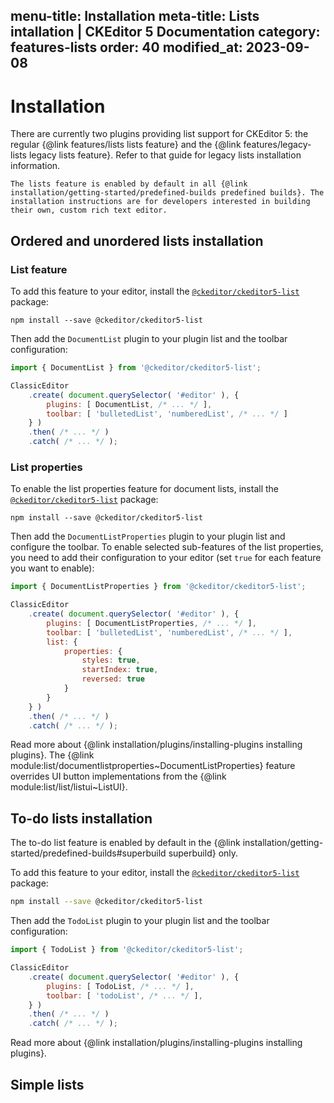 menu-title: Installation
meta-title: Lists intallation | CKEditor 5 Documentation
category: features-lists
order: 40
modified_at: 2023-09-08
---

# Installation

<info-box info>
	There are currently two plugins providing list support for CKEditor&nbsp;5: the regular {@link features/lists lists feature} and the {@link features/legacy-lists legacy lists feature}. Refer to that guide for legacy lists installation information.

	The lists feature is enabled by default in all {@link installation/getting-started/predefined-builds predefined builds}. The installation instructions are for developers interested in building their own, custom rich text editor.
</info-box>

## Ordered and unordered lists installation

### List feature

To add this feature to your editor, install the [`@ckeditor/ckeditor5-list`](https://www.npmjs.com/package/@ckeditor/ckeditor5-list) package:

```
npm install --save @ckeditor/ckeditor5-list
```

Then add the `DocumentList` plugin to your plugin list and the toolbar configuration:

```js
import { DocumentList } from '@ckeditor/ckeditor5-list';

ClassicEditor
	.create( document.querySelector( '#editor' ), {
		plugins: [ DocumentList, /* ... */ ],
		toolbar: [ 'bulletedList', 'numberedList', /* ... */ ]
	} )
	.then( /* ... */ )
	.catch( /* ... */ );
```

### List properties

To enable the list properties feature for document lists, install the [`@ckeditor/ckeditor5-list`](https://www.npmjs.com/package/@ckeditor/ckeditor5-list) package:

```
npm install --save @ckeditor/ckeditor5-list
```

Then add the `DocumentListProperties` plugin to your plugin list and configure the toolbar. To enable selected sub-features of the list properties, you need to add their configuration to your editor (set `true` for each feature you want to enable):

```js
import { DocumentListProperties } from '@ckeditor/ckeditor5-list';

ClassicEditor
	.create( document.querySelector( '#editor' ), {
		plugins: [ DocumentListProperties, /* ... */ ],
		toolbar: [ 'bulletedList', 'numberedList', /* ... */ ],
		list: {
			properties: {
				styles: true,
				startIndex: true,
				reversed: true
			}
		}
	} )
	.then( /* ... */ )
	.catch( /* ... */ );
```

<info-box info>
	Read more about {@link installation/plugins/installing-plugins installing plugins}.
</info-box>

<info-box warning>
	The {@link module:list/documentlistproperties~DocumentListProperties} feature overrides UI button implementations from the {@link module:list/list/listui~ListUI}.
</info-box>

## To-do lists installation

<info-box info>
	The to-do list feature is enabled by default in the {@link installation/getting-started/predefined-builds#superbuild superbuild} only.
</info-box>

To add this feature to your editor, install the [`@ckeditor/ckeditor5-list`](https://www.npmjs.com/package/@ckeditor/ckeditor5-list) package:

```bash
npm install --save @ckeditor/ckeditor5-list
```

Then add the `TodoList` plugin to your plugin list and the toolbar configuration:

```js
import { TodoList } from '@ckeditor/ckeditor5-list';

ClassicEditor
	.create( document.querySelector( '#editor' ), {
		plugins: [ TodoList, /* ... */ ],
		toolbar: [ 'todoList', /* ... */ ],
	} )
	.then( /* ... */ )
	.catch( /* ... */ );
```

<info-box info>
	Read more about {@link installation/plugins/installing-plugins installing plugins}.
</info-box>

## Simple lists